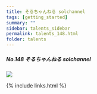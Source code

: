 ```yaml
---
title: そるちゃんねる solchannel
tags: [getting_started]
summary: ""
sidebar: talents_sidebar
permalink: talents_148.html
folder: talents
---
```



##### No.148 そるちゃんねる solchannel

![](https://yt3.ggpht.com/ytc/AKedOLTbCtN02EVfFE-YogZWgxCbRLhByR3LD-ACoef0xg=s176-c-k-c0x00ffffff-no-rj)






{% include links.html %}
